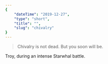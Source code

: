 ```yaml
---
{
    "dateTime": "2019-12-27",
    "type": "short",
    "title": "",
    "slug": "chivalry"
}
---
```

> Chivalry is not dead. But you soon will be.

Troy, during an intense Starwhal battle.